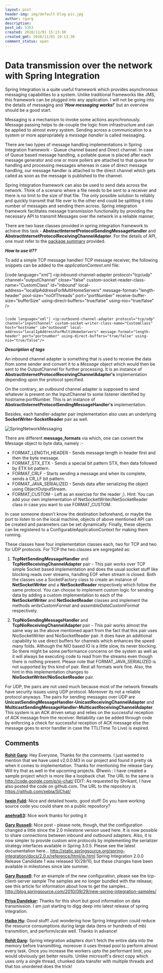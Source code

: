 ```yaml
---
layout: post
header-img: img/default-blog-pic.jpg
author: rgarg
description: 
post_id: 5353
created: 2010/11/01 15:13:30
created_gmt: 2010/11/01 10:13:30
comment_status: open
---
```


<!--Simple and basic steps and options that will help you to implement Network based messaging using Spring integration framework.-->

# Data transmission over the network with Spring Integration

Spring Integration is a quite useful framework which provides asynchronous messaging capabilities to a system. Unlike traditional frameworks like JMS, this framework can be plugged into any application. I will not be going into the details of messaging and '**_How messaging works!_**' but an overview should be a good start.

Messaging is a mechanism to invoke some actions asynchronously. Message passing helps to de-couple the logic from infrastructure and can be applied to almost every system. Sending across a communication to a system or more appropriately a _message handler_ is called messaging.

There are two types of message handling implementations in Spring Integration framework - Queue channel based and Direct channel. In case of Queue based message handling, a pollable queue is placed after each message generator and one or more pollers are attached to that queue for handling and processing messages whereas in case of direct message handling, our message handler is attached to the direct channel which gets called as soon as the message is published to the channel.

Spring Integration framework can also be used to send data across the network. Think of a scenario where a file needs to be sent to a receiver and there is no limit to the size of that file. The only possible solution to reliably and quickly transmit that file over to the other end could be splitting it into number of messages and sending them across. Spring integration framework facilitates message transmission functionality by providing the necessary API to transmit Messages over the network in a reliable manner,

There are two base classes provided in spring integration framework to achieve this task - **AbstractInternetProtocolSendingMessageHandler** and **AbstractInternetProtocolReceivingChannelAdapter**. For the details of API, one must refer to the [package summary][1] provided.

_**How to use it??**_

To add a simple TCP message handler/ TCP message receiver, the following snippets can be added to the _applicationContext.xml_ file:

[code language="xml"] <ip:inbound-channel-adapter protocol="tcp/udp" channel="outputChannel" close="false" custom-socket-reader-class-name="CustomClass" id="inbound" local-address="localIpAddressForMultiHomeServers" message-format="length-header" pool-size="noOfThreads" port="portNumber" receive-buffer-size="bufferSize" using-direct-buffers="true/false" using-nio="true/false" />
 ```

[code language="xml"] <ip:outbound-channel-adapter protocol="tcp/udp" channel="inputChannel" custom-socket-writer-class-name="CustomClass" host="hostname" id="outbound" local-address="localIpAddressForMultiHomeServers" message-format="length-header" port="portnumber" using-direct-buffers="true/false" using-nio="true/false"/>
 ```

_**Description of tags**_

An inbound channel adapter is something that is used to receive the data from some sender and convert it to a _Message_ object which would then be sent to the OutputChannel for further processing. It is an instance of **AbstractInternetProtocolReceivingChannelAdapter's** implementation depending upon the protocol specified.

On the contrary, an outbound channel adapter is supposed to send whatever is present on the InputChannel to some listener identified by hostname:portNumber. This is an instance of **AbstractInternetProtocolSendingMessageHandler's** implementation.

Besides, each handler-adapter pair implementation also uses an underlying **SocketWriter-SocketReader** pair as well.

![][2]

There are different **message_formats** via which, one can convert the Message object to byte data, namely :- 

  * FORMAT_LENGTH_HEADER - Sends message length in header first and then the byte message.
  * FORMAT_STX_ETX - Sends a special bit pattern STX, then data followed by ETX bit pattern.
  * FORMAT_CRLF - Starts sending a message and when its complete, sends a CR_LF bit pattern.
  * FORMAT_JAVA_SERIALIZED - Sends data after serializing the object using ObjectOutputStream.
  * FORMAT_CUSTOM - Left as an exercise for the reader ;).
Hint: You can add your own implementation of NetSocketWriter/NetSocketReader class in case you want to use FORMAT_CUSTOM.

In case someone doesn't know the destination beforehand, or maybe the port to listen to on the local machine, objects of above mentioned API can be created and parameters can be set dynamically. Finally, these objects can be registered to a ConfigurableApplicationContext for making them running.

These classes have four implementation classes each, two for TCP and two for UDP protocols. For TCP the two classes are segregated as:

  1. **TcpNetSendingMessageHandler** and **TcpNetReceivingChannelAdapter** pair - This pair works over TCP simple Socket based implementation and does the usual socket stuff like blocking reads over streams, handling EOF when stream is closed. Both the classes use a SocketFactory class to create an instance of **NetSocketWriter** and a **NetSocketReader** respectively which follow the same protocol. You can choose to implement custom logic for sending data by adding a custom implementation to each of the **NetSocketWriter** and **NetSocketReader** classes and implement the methods _writeCustomFormat_ and _assembleDataCustomFormat_ respectively.

  2. **TcpNioSendingMessageHandler** and **TcpNioReceivingChannelAdapter** pair - This pair works almost the same way as the above mentioned apart from the fact that this pair uses NioSocketWriter and NioSocketReader pair. It does have an additional capability to use direct buffers for channels which enhances the speed many folds. Although the NIO based IO is a little slow, its never blocking. So there might be some performance concerns on the system as well as it will always be executing code to read from the streams even though there is nothing present. Please note that FORMAT_JAVA_SERIALIZED is not supported by this kind of pair. Rest all formats work fine. Also, the hint in this implementation changes to **NioSocketWriter/NioSocketReader** pair.

For UDP, the pairs are not used much because most of the network firewalls have security issues using UDP protocol. Moreover its not a reliable protocol anyways. The pairs for sending messages over UDP are **UnicastSendingMessageHandler-UnicastReceivingChannelAdapter** and **MulticastSendingMessageHandler-MulticastReceivingChannelAdapter**. This system is an ACK driven setup and relies on the successful reception of ACK message from the receiver. Reliability can be added through code by enforcing a check for successful reception of ACK message else the message goes to error handler in case the TTL(Time To Live) is expired.

   [1]: http://static.springsource.org/spring-integration/docs/2.0.0.M5/javadoc-api/org/springframework/integration/ip/tcp/package-summary.html
   [2]: http://xebee.xebia.in/wp-content/uploads/2010/10/SpringNetworkMessaging1.jpg (SpringNetworkMessaging)

## Comments

**[Rohit Garg](#3144 "2010-11-05 13:07:06"):** Hey Everyone, Thanks for the comments. I just wanted to mention that we have used v2.0.0.M3 in our project and found it pretty ok when it comes to implementation. Thanks for mentioning the release Gary. Will try that as well in the upcoming projects. @Iwein : I have created a sample project which is more like a loopback chat. The URL to the same is http://code.google.com/p/si-chat/ EDIT: As requested by Shrikant, I have also posted the code on github.com. The URL to the repository is https://github.com/xebia/SIChat/

**[Iwein Fuld](#3118 "2010-11-02 19:28:58"):** Nice and detailed howto, good stuff! Do you have working source code you could share on a public repository?

**[anehra63](#3204 "2010-11-11 16:21:54"):** Nice work thanks for poting it

**[Gary Russell](#3119 "2010-11-02 20:05:39"):** Nice post - please note, though, that the configuration changed a little since the 2.0 milestone version used here. It is now possible to share connections between inbound and outbound adapters. Also, it is now simpler to provide custom wire protocols by implementing the serializer strategy interfaces available in Spring 3.0.5. Please see the latest documentation here... http://static.springsource.org/spring-integration/docs/2.0.x/reference/html/ip.html Spring Integration 2.0.0 Release Candidate 1 was released 10/29/10, but these changes have been available in milestones since late summer.

**[Gary Russell](#3121 "2010-11-02 23:52:02"):** For an example of the new configuration, please see the tcp-client-server sample The samples are no longer bundled with the release; see this article for information about how to get the samples... http://blog.springsource.com/2010/09/29/new-spring-integration-samples/

**[Priya Dandekar](#5464 "2011-04-14 01:57:47"):** Thanks for this short but good information on data transmission. I am just starting to digg deep into latest release of spring integration.

**[Haibo Hu](#5677 "2011-07-07 00:11:41"):** Good stuff! Just wondering how Spring Integration could reduce the resource consumptions during large data (tens or hundreds of mb) transmition, and perform/scale well. Thanks in advance!

**[Rohit Garg](#5681 "2011-07-07 13:52:11"):** Spring integration adapters don't fetch the entire data into the memory before transmitting, moreover it uses thread pool to perform almost every task. Once you increase the workers upto the performant limit, you would obviously get better results. Unlike microsoft's direct copy which uses only a single thread, chunked data transfer with multiple threads and that too unordered does the trick!

